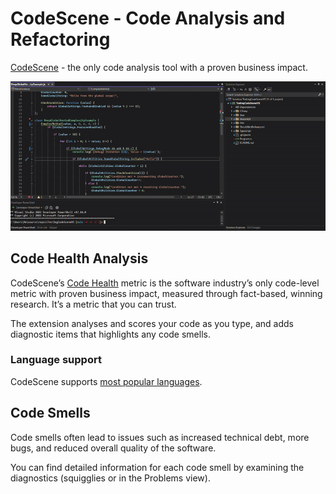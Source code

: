 ﻿# CodeScene - Code Analysis and Refactoring

[CodeScene](http://www.codescene.com) - the only code analysis tool with a proven business impact.

![Demo](screenshots/vs-preview.gif)

## Code Health Analysis
CodeScene’s [Code Health](https://codescene.io/docs/guides/technical/code-health.html) metric is the software industry’s only code-level metric with proven business impact, measured through fact-based, winning research. It’s a metric that you can trust.

The extension analyses and scores your code as you type, and adds diagnostic items that highlights any code smells.

### Language support
CodeScene supports [most popular languages](https://codescene.io/docs/usage/language-support.html#supported-programming-languages).

## Code Smells

Code smells often lead to issues such as increased technical debt, more bugs, and reduced overall quality of the software.

You can find detailed information for each code smell by examining the diagnostics (squigglies or in the Problems view).
